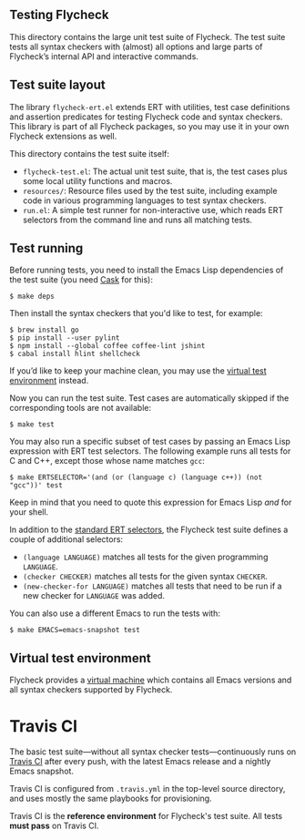 Testing Flycheck
----------------

This directory contains the large unit test suite of Flycheck.  The test suite
tests all syntax checkers with (almost) all options and large parts of
Flycheck’s internal API and interactive commands.

Test suite layout
-----------------

The library `flycheck-ert.el` extends ERT with utilities, test case definitions
and assertion predicates for testing Flycheck code and syntax checkers.  This
library is part of all Flycheck packages, so you may use it in your own Flycheck
extensions as well.

This directory contains the test suite itself:

- `flycheck-test.el`: The actual unit test suite, that is, the test cases plus
  some local utility functions and macros.
- `resources/`: Resource files used by the test suite, including example code in
  various programming languages to test syntax checkers.
- `run.el`: A simple test runner for non-interactive use, which reads ERT
  selectors from the command line and runs all matching tests.

Test running
------------

Before running tests, you need to install the Emacs Lisp dependencies of the
test suite (you need [Cask][] for this):

```console
$ make deps
```

Then install the syntax checkers that you'd like to test, for example:

```console
$ brew install go
$ pip install --user pylint
$ npm install --global coffee coffee-lint jshint
$ cabal install hlint shellcheck
```

If you’d like to keep your machine clean, you may use the
[virtual test environment](#virtual-test-environment) instead.

Now you can run the test suite.  Test cases are automatically skipped if the
corresponding tools are not available:

```console
$ make test
```

You may also run a specific subset of test cases by passing an Emacs Lisp
expression with ERT test selectors.  The following example runs all tests for C
and C++, except those whose name matches `gcc`:

```console
$ make ERTSELECTOR='(and (or (language c) (language c++)) (not "gcc"))' test
```

Keep in mind that you need to quote this expression for Emacs Lisp *and* for
your shell.

In addition to the [standard ERT selectors][ertselector], the Flycheck test
suite defines a couple of additional selectors:

- `(language LANGUAGE)` matches all tests for the given programming `LANGUAGE`.
- `(checker CHECKER)` matches all tests for the given syntax `CHECKER`.
- `(new-checker-for LANGUAGE)` matches all tests that need to be run if a new
  checker for `LANGUAGE` was added.

You can also use a different Emacs to run the tests with:

```console
$ make EMACS=emacs-snapshot test
```

[Cask]: http://cask.github.io
[ertselector]: http://www.gnu.org/software/emacs/manual/html_node/ert/Test-Selectors.html#Test-Selectors

Virtual test environment
------------------------

Flycheck provides a [virtual machine][flycheck-vm] which contains all Emacs
versions and all syntax checkers supported by Flycheck.

[flycheck-vm]: https://github.com/flycheck/flycheck-vm

Travis CI
=========

The basic test suite—without all syntax checker tests—continuously runs on
[Travis CI][] after every push, with the latest Emacs release and a nightly
Emacs snapshot.

Travis CI is configured from `.travis.yml` in the top-level source directory,
and uses mostly the same playbooks for provisioning.

Travis CI is the **reference environment** for Flycheck's test suite.  All tests
**must pass** on Travis CI.

[Travis CI]: https://travis-ci.org/flycheck/flycheck

